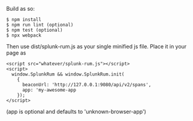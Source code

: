 Build as so:

```
$ npm install
$ npm run lint (optional)
$ npm test (optional)
$ npx webpack
```

Then use dist/splunk-rum.js as your single minified js file.  Place it in your page as

```
<script src="whatever/splunk-rum.js"></script>
<script>
  window.SplunkRum && window.SplunkRum.init(
    {
      beaconUrl: 'http://127.0.0.1:9080/api/v2/spans',
      app: 'my-awesome-app
    });
</script>
```

(app is optional and defaults to 'unknown-browser-app')
